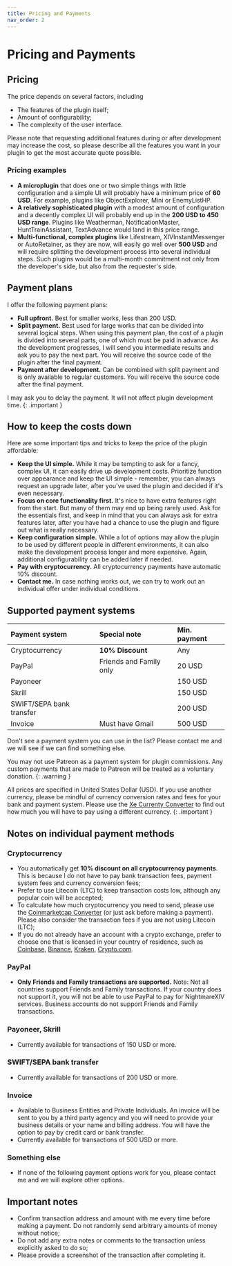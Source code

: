 ```yaml
---
title: Pricing and Payments
nav_order: 2
---
```

# Pricing and Payments

## Pricing
The price depends on several factors, including
- The features of the plugin itself;
- Amount of configurability;
- The complexity of the user interface.

Please note that requesting additional features during or after development may increase the cost, so please describe all the features you want in your plugin to get the most accurate quote possible. 

### Pricing examples
- **A microplugin** that does one or two simple things with little configuration and a simple UI will probably have a minimum price of **60 USD**. For example, plugins like ObjectExplorer, Mini or EnemyListHP.
- **A relatively sophisticated plugin** with a modest amount of configuration and a decently complex UI will probably end up in the **200 USD to 450 USD range**. Plugins like Weatherman, NotificationMaster, HuntTrainAssistant, TextAdvance would land in this price range.
- **Multi-functional, complex plugins** like Lifestream, XIVInstantMessenger or AutoRetainer, as they are now, will easily go well over **500 USD** and will require splitting the development process into several individual steps. Such plugins would be a multi-month commitment not only from the developer's side, but also from the requester's side.

## Payment plans
I offer the following payment plans:
- **Full upfront.** Best for smaller works, less than 200 USD. 
- **Split payment.** Best used for large works that can be divided into several logical steps. When using this payment plan, the cost of a plugin is divided into several parts, one of which must be paid in advance. As the development progresses, I will send you intermediate results and ask you to pay the next part. You will receive the source code of the plugin after the final payment.
- **Payment after development.** Can be combined with split payment and is only available to regular customers. You will receive the source code after the final payment.

I may ask you to delay the payment. It will not affect plugin development time. 
{: .important }

## How to keep the costs down
Here are some important tips and tricks to keep the price of the plugin affordable:
- **Keep the UI simple.** While it may be tempting to ask for a fancy, complex UI, it can easily drive up development costs. Prioritize function over appearance and keep the UI simple - remember, you can always request an upgrade later, after you've used the plugin and decided if it's even necessary.
- **Focus on core functionality first.** It's nice to have extra features right from the start. But many of them may end up being rarely used. Ask for the essentials first, and keep in mind that you can always ask for extra features later, after you have had a chance to use the plugin and figure out what is really necessary.
- **Keep configuration simple.** While a lot of options may allow the plugin to be used by different people in different environments, it can also make the development process longer and more expensive. Again, additional configurability can be added later if needed.
- **Pay with cryptocurrency.** All cryptocurrency payments have automatic 10% discount. 
- **Contact me.** In case nothing works out, we can try to work out an individual offer under individual conditions. 

## Supported payment systems

| Payment system  | Special note | Min. payment |
|:----------------|:------------------|:------|
| Cryptocurrency | **10% Discount** | Any |
| PayPal | Friends and Family only | 20 USD |
| Payoneer | | 150 USD |
| Skrill | | 150 USD |
| SWIFT/SEPA bank transfer | | 200 USD |
| Invoice | Must have Gmail | 500 USD |

Don't see a payment system you can use in the list? Please contact me and we will see if we can find something else.

You may not use Patreon as a payment system for plugin commissions. Any custom payments that are made to Patreon will be treated as a voluntary donation.
{: .warning }

All prices are specified in United States Dollar (USD). If you use another currency, please be mindful of currency conversion rates and fees for your bank and payment system. Please use the <a href="https://www.xe.com/currencyconverter/convert/" target="_blank">Xe Currenty Converter</a> to find out how much you will have to pay using a different currency.
{: .important }

## Notes on individual payment methods
### Cryptocurrency
- You automatically get **10% discount on all cryptocurrency payments**. This is because I do not have to pay bank transaction fees, payment system fees and currency conversion fees;
- Prefer to use Litecoin (LTC) to keep transaction costs low, although any popular coin will be accepted;
- To calculate how much cryptocurrency you need to send, please use the <a href="https://coinmarketcap.com/converter/" target="_blank">Coinmarketcap Converter</a> (or just ask before making a payment). Please also consider the transaction fees if you are not using Litecoin (LTC);
- If you do not already have an account with a crypto exchange, prefer to choose one that is licensed in your country of residence, such as <a href="https://www.coinbase.com/legal/licenses" target="_blank">Coinbase</a>, <a href="https://www.binance.com/en/legal/licenses" target="_blank">Binance</a>, <a href="https://support.kraken.com/hc/en-us/articles/where-is-kraken-licensed-or-regulated" target="_blank">Kraken</a>, <a href="https://crypto.com/licenses" target="_blank">Crypto.com</a>.

### PayPal
- **Only Friends and Family transactions are supported.** Note: Not all countries support Friends and Family transactions. If your country does not support it, you will not be able to use PayPal to pay for NightmareXIV services. Business accounts do not support Friends and Family transactions.

### Payoneer, Skrill
- Currently available for transactions of 150 USD or more.

### SWIFT/SEPA bank transfer
- Currently available for transactions of 200 USD or more.

### Invoice
- Available to Business Entities and Private Individuals. An invoice will be sent to you by a third party agency and you will need to provide your business details or your name and billing address. You will have the option to pay by credit card or bank transfer.
- Currently available for transactions of 500 USD or more.

### Something else
- If none of the following payment options work for you, please contact me and we will explore other options.

## Important notes
- Confirm transaction address and amount with me every time before making a payment. Do not randomly send arbitrary amounts of money without notice;
- Do not add any extra notes or comments to the transaction unless explicitly asked to do so;
- Please provide a screenshot of the transaction after completing it. 
